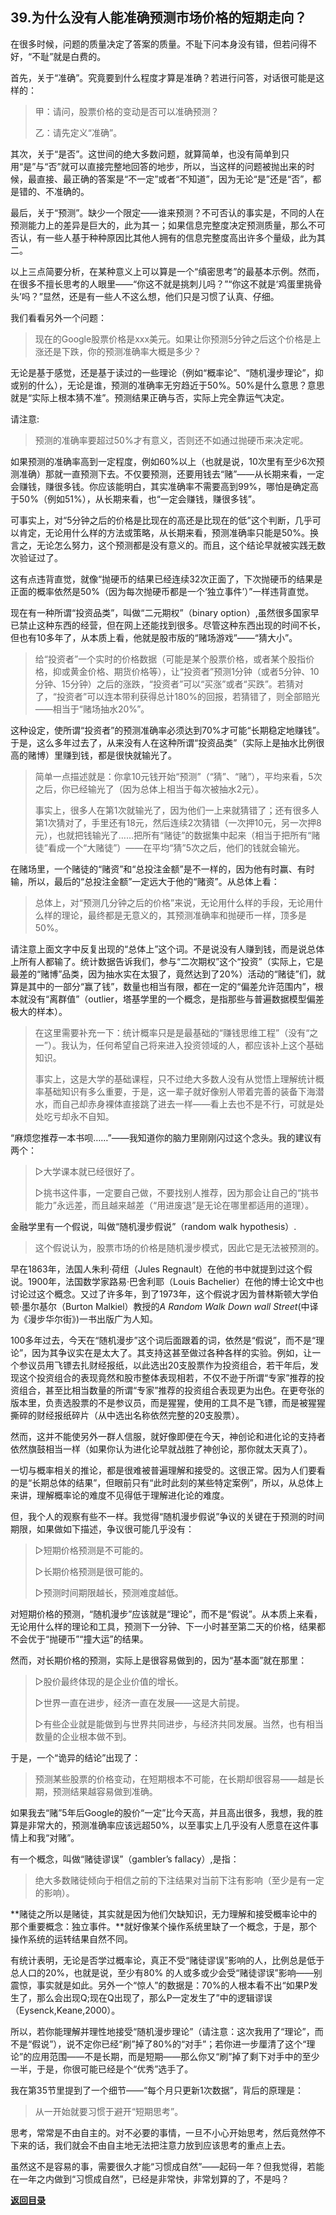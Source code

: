## 39.为什么没有人能准确预测市场价格的短期走向？

在很多时候，问题的质量决定了答案的质量。不耻下问本身没有错，但若问得不好，“不耻”就是白费的。

首先，关于“准确”。究竟要到什么程度才算是准确？若进行问答，对话很可能是这样的：

> 甲：请问，股票价格的变动是否可以准确预测？
>
> 乙：请先定义“准确”。

其次，关于“是否”。这世间的绝大多数问题，就算简单，也没有简单到只用“是”与“否”就可以直接完整地回答的地步，所以，当这样的问题被抛出来的时候，最直接、最正确的答案是“不一定”或者“不知道”，因为无论“是”还是“否”，都是错的、不准确的。

最后，关于“预测”。缺少一个限定——谁来预测？不可否认的事实是，不同的人在预测能力上的差异是巨大的，此为其一；如果信息完整度决定预测质量，那么不可否认，有一些人基于种种原因比其他人拥有的信息完整度高出许多个量级，此为其二。

以上三点简要分析，在某种意义上可以算是一个“缜密思考”的最基本示例。然而，在很多不擅长思考的人眼里——“你这不就是挑刺儿吗？”“你这不就是‘鸡蛋里挑骨头’吗？”显然，还是有一些人不这么想，他们只是习惯了认真、仔细。

我们看看另外一个问题：

> 现在的Google股票价格是xxx美元。如果让你预测5分钟之后这个价格是上涨还是下跌，你的预测准确率大概是多少？

无论是基于感觉，还是基于读过的一些理论（例如“概率论”、“随机漫步理论”，抑或别的什么），无论是谁，预测的准确率无穷趋近于50%。50%是什么意思？意思就是“实际上根本猜不准”。预测结果正确与否，实际上完全靠运气决定。

请注意:

> 预测的准确率要超过50%才有意义，否则还不如通过抛硬币来决定呢。

如果预测的准确率高到一定程度，例如60%以上（也就是说，10次里有至少6次预测准确）那就一直预测下去。不仅要预测，还要用钱去“赌”——从长期来看，一定会赚钱，赚很多钱。你应该能明白，其实准确率不需要高到99%，哪怕是确定高于50%（例如51%），从长期来看，也“一定会赚钱，赚很多钱”。

可事实上，对“5分钟之后的价格是比现在的高还是比现在的低”这个判断，几乎可以肯定，无论用什么样的方法或策略，从长期来看，预测准确率只能是50%。换言之，无论怎么努力，这个预测都是没有意义的。而且，这个结论早就被实践无数次验证过了。

这有点违背直觉，就像“抛硬币的结果已经连续32次正面了，下次抛硬币的结果是正面的概率依然是50%（因为每次抛硬币都是一个‘独立事件’）”一样违背直觉。

现在有一种所谓“投资品类”，叫做“二元期权”（binary option）,虽然很多国家早已禁止这种东西的经营，但在网上还能找到很多。尽管这种东西出现的时间不长，但也有10多年了，从本质上看，他就是股市版的“赌场游戏”——“猜大小”。

> 给“投资者”一个实时的价格数据（可能是某个股票价格，或者某个股指价格，抑或黄金价格、期货价格等），让“投资者”预测1分钟（或者5分钟、10分钟、15分钟）之后的涨跌，“投资者”可以“买涨”或者“买跌”。若猜对了，“投资者”可以连本带利获得总计180%的回报，若猜错了，则全部赔光——相当于“赌场抽水20%”。

这种设定，使所谓“投资者”的预测准确率必须达到70%才可能“长期稳定地赚钱”。于是，这么多年过去了，从来没有人在这种所谓“投资品类”（实际上是抽水比例很高的赌博）里赚到钱，都是很快就输光了。

> 简单一点描述就是：你拿10元钱开始“预测”（“猜”、“赌”），平均来看，5次之后，你已经输光了（因为总体上相当于每次被抽水2元）。
>
> 事实上，很多人在第1次就输光了，因为他们一上来就猜错了；还有很多人第1次猜对了，手里还有18元，然后连续2次猜错（一次押10元，另一次押8元），也就把钱输光了……把所有“赌徒”的数据集中起来（相当于把所有“赌徒”看成一个“大赌徒”）——在平均“猜”5次之后，他们的钱就会输光。

在赌场里，一个赌徒的“赌资”和“总投注金额”是不一样的，因为他有时赢、有时输，所以，最后的“总投注金额”一定远大于他的“赌资”。从总体上看：

> 总体上，对“预测几分钟之后的价格”来说，无论用什么样的手段，无论用什么样的理论，最终都是无意义的，其预测准确率和抛硬币一样，顶多是50%。

请注意上面文字中反复出现的“总体上”这个词。不是说没有人赚到钱，而是说总体上所有人都输了。统计数据告诉我们，参与“二次期权”这个“投资”（实际上，它是最差的“赌博”品类，因为抽水实在太狠了，竟然达到了20%）活动的“赌徒”们，就算是其中的一部分“赢了钱”，数量也相当有限，都在一定的“偏差允许范围内”，根本就没有“离群值”（outlier，塔基学里的一个概念，是指那些与普遍数据模型偏差极大的样本）。

> 在这里需要补充一下：统计概率只是是最基础的“赚钱思维工程”（没有“之一”）。我认为，任何希望自己将来进入投资领域的人，都应该补上这个基础知识。
>
> 事实上，这是大学的基础课程，只不过绝大多数人没有从觉悟上理解统计概率基础知识有多么重要，于是，这一辈子就好像别人带着完善的装备下海潜水，而自己却赤身裸体直接跳了进去一样——看上去也不是不行，可就是处处吃亏却永不自知。

“麻烦您推荐一本书呗……”——我知道你的脑力里刚刚闪过这个念头。我的建议有两个：

> ▷大学课本就已经很好了。
>
> ▷挑书这件事，一定要自己做，不要找别人推荐，因为那会让自己的“挑书能力”永远差，而且越来越差（“用进废退”是无论在哪里都适用的道理）。

金融学里有一个假说，叫做“随机漫步假说”（random walk hypothesis）.

> 这个假说认为，股票市场的价格是随机漫步模式，因此它是无法被预测的。

早在1863年，法国人朱利·荷纽（Jules Regnault）在他的书中就提到过这个假说。1900年，法国数学家路易·巴舍利耶（Louis Bachelier）在他的博士论文中也讨论过这个概念。又过了许多年，到了1973年，这个假说才因为普林斯顿大学伯顿·墨尔基尔（Burton Malkiel）教授的*A Random Walk Down wall Street*(中译为《漫步华尔街》)一书出版广为人知。

100多年过去，今天在“随机漫步”这个词后面跟着的词，依然是“假说”，而不是“理论”，因为其争议实在是太大了。其支持这甚至做过各种各样的实验。例如，让一个参议员用飞镖去扎财经报纸，以此选出20支股票作为投资组合，若干年后，发现这个投资组合的表现竟然和股市整体表现相若，不仅不逊于所谓“专家”推荐的投资组合，甚至比相当数量的所谓“专家”推荐的投资组合表现更为出色。在更夸张的版本里，负责选股票的不是参议员，而是猩猩，使用的工具不是飞镖，而是被猩猩撕碎的财经报纸碎片（从中选出名称依然完整的20支股票）。

然而，这并不能使另外一群人信服，就好像即便在今天，神创论和进化论的支持者依然旗鼓相当一样（如果你认为进化论早就战胜了神创论，那你就太天真了）。

一切与概率相关的推论，都是很难被普遍理解和接受的。这很正常。因为人们要看的是“长期总体的结果”，但眼前只有“此时此刻的某些特定案例”，所以，从总体上来讲，理解概率论的难度不见得低于理解进化论的难度。

但，我个人的观察有些不一样。我觉得“随机漫步假说”争议的关键在于预测的时间期限，如果做如下描述，争议很可能几乎没有：

> ▷短期价格预测是不可能的。
>
> ▷长期价格预测是很可能的。
>
> ▷预测时间期限越长，预测难度越低。

对短期价格的预测，“随机漫步”应该就是“理论”，而不是“假说”。从本质上来看，无论用什么样的理论和工具，预测下一分钟、下一小时甚至第二天的价格，结果都不会优于“抛硬币”“撞大运”的结果。

然而，对长期价格的预测，实际上是很容易做到的，因为“基本面”就在那里：

> ▷股价最终体现的是企业价值的增长。
>
> ▷世界一直在进步，经济一直在发展——这是大前提。
>
> ▷有些企业就是能做到与世界共同进步，与经济共同发展。当然，也有相当数量的企业根本做不到。

于是，一个“诡异的结论”出现了：

> 预测某些股票的价格变动，在短期根本不可能，在长期却很容易——越是长期，预测结果越容易做到准确。

如果我去“赌”5年后Google的股价“一定”比今天高，并且高出很多，我想，我的胜算是非常大的，预测准确率应该远超50%，以至事实上几乎没有人愿意在这件事情上和我“对赌”。

有一个概念，叫做“赌徒谬误”（gambler’s fallacy）,是指：

> 绝大多数赌徒倾向于相信之前的下注结果对当前下注有影响（至少是有一定的影响）。

**赌徒之所以是赌徒，其实就是因为他们欠缺知识，无力理解和接受概率论中的那个重要概念：独立事件。**就好像某个操作系统里缺了一个概念，于是，那个操作系统的运转结果自然不同。

有统计表明，无论是否学过概率论，真正不受“赌徒谬误”影响的人，比例总是低于总人口的20%，也就是说，至少有80% 的人或多或少会受“赌徒谬误”影响——别震惊，事实就是如此。另外一个“惊人”的数据是：70%的人根本看不出“如果P发生了，那么会出现Q;现在Q出现了，那么P一定发生了”中的逻辑谬误（Eysenck,Keane,2000）。

所以，若你能理解并理性地接受“随机漫步理论”（请注意：这次我用了“理论”，而不是“假说”），说不定你已经“刷”掉了80%的“对手”；若你进一步厘清了这个“理论”的应用范围——不是长期，而是短期——那么你又“刷”掉了剩下对手中的至少一半，于是，你很可能已经是个“优秀”选手了。

我在第35节里提到了一个细节——“每个月只更新1次数据”，背后的原理是：

> 从一开始就要习惯于避开“短期思考”。

思考，常常是不由自主的。对不必要的事情，一旦不小心开始思考，然后竟然停不下来的话，我们就会不由自主地无法把注意力放到应该思考的重点上去。

虽然这不是容易的事，需要很久才能“习惯成自然”——起码一年？但我觉得，若能在一年之内做到“习惯成自然”，已经是非常快，非常划算的了，不是吗？

[**返回目录**](./menu.md)
